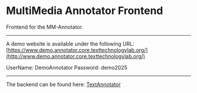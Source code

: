 # MultiMedia Annotator Frontend
Frontend for the MM-Annotator.

---
A demo website is available under the following URL: [https://www.demo.annotator.core.texttechnologylab.org/](http://www.demo.annotator.core.texttechnologylab.org/)

UserName: DemoAnnotator 
Password: demo2025

---
The backend can be found here: [TextAnnotator](https://github.com/texttechnologylab/TextAnnotator)

